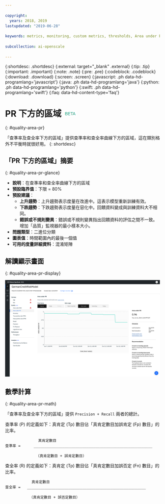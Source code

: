 ```yaml
---

copyright:
  years: 2018, 2019
lastupdated: "2019-06-28"

keywords: metrics, monitoring, custom metrics, thresholds, Area under PR

subcollection: ai-openscale

---
```


{:shortdesc: .shortdesc}
{:external: target="_blank" .external}
{:tip: .tip}
{:important: .important}
{:note: .note}
{:pre: .pre}
{:codeblock: .codeblock}
{:download: .download}
{:screen: .screen}
{:javascript: .ph data-hd-programlang='javascript'}
{:java: .ph data-hd-programlang='java'}
{:python: .ph data-hd-programlang='python'}
{:swift: .ph data-hd-programlang='swift'}
{:faq: data-hd-content-type='faq'}

# PR 下方的區域 ![測試版標記](images/beta.png)
{: #quality-area-pr}

「查準率及查全率下方的區域」提供查準率和查全率曲線下方的區域，這在類別格外不平衡時就很好用。
{: shortdesc}

## 「PR 下方的區域」摘要
{: #quality-area-pr-glance}

- **說明**：在查準率和查全率曲線下方的區域
- **預設臨界值**：下限 = 80%
- **預設建議**：
   - **上升趨勢**：上升趨勢表示度量在改進中。這表示模型重新訓練有效。
   - **下跌趨勢**：下跌趨勢表示度量在惡化中。回饋資料變成與訓練資料大不相同。
   - **錯誤或不規則變異**：錯誤或不規則變異指出回饋資料的評估之間不一致。增加「品質」監視器的最小樣本大小。
- **問題類型**：二進位分類
- **圖表值**：時間範圍內的最後一個值
- **可用的度量詳細資料**：混淆矩陣

## 解讀顯示畫面
{: #quality-area-pr-display}

![顯示「PR 下方的區域」，其中度量為下跌趨勢](images/quality-area-under-pr.png)


## 數學計算
{: #quality-area-pr-math}

「查準率及查全率下方的區域」提供 `Precision + Recall` 兩者的總計。

查準率 (P) 的定義如下：真肯定 (Tp) 數目佔「真肯定數目加誤肯定 (Fp) 數目」的比率。

```
               真肯定數目
查準率 =      ______________________________________________________

              （真肯定數目 + 誤肯定數目）
```

查全率 (R) 的定義如下：真肯定 (Tp) 數目佔「真肯定數目加誤否定 (Fn) 數目」的比率。

```
            真肯定數目
查全率 =   ______________________________________________________

           （真肯定數目 + 誤否定數目）
```
